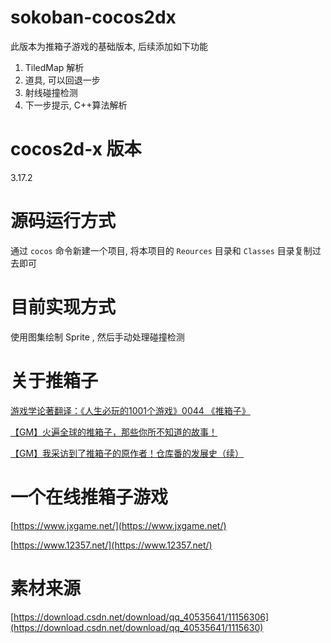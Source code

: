 # sokoban-cocos2dx
此版本为推箱子游戏的基础版本, 后续添加如下功能

1. TiledMap 解析
2. 道具, 可以回退一步
3. 射线碰撞检测
4. 下一步提示, C++算法解析


# cocos2d-x 版本
3.17.2

# 源码运行方式

通过 `cocos` 命令新建一个项目, 将本项目的 `Reources` 目录和 `Classes` 目录复制过去即可

# 目前实现方式

使用图集绘制 Sprite , 然后手动处理碰撞检测

# 关于推箱子
[游戏学论著翻译：《人生必玩的1001个游戏》0044 《推箱子》](https://www.bilibili.com/read/cv10040943)

[【GM】火遍全球的推箱子，那些你所不知道的故事！](https://www.bilibili.com/video/BV1Ph41117YT)

[【GM】我采访到了推箱子的原作者！仓库番的发展史（续）](https://www.bilibili.com/video/BV1tT4y1P7tT)


# 一个在线推箱子游戏
[https://www.jxgame.net/](https://www.jxgame.net/)

[https://www.12357.net/](https://www.12357.net/)

# 素材来源
[https://download.csdn.net/download/qq_40535641/11156306](https://download.csdn.net/download/qq_40535641/1115630)


